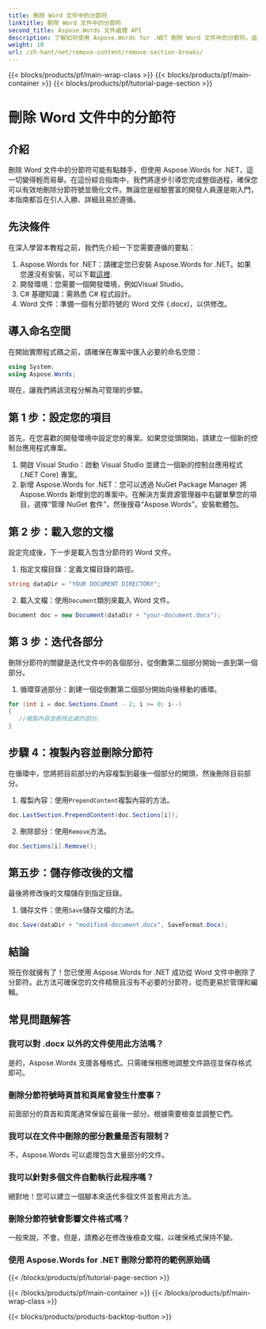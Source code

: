 ```yaml
---
title: 刪除 Word 文件中的分節符
linktitle: 刪除 Word 文件中的分節符
second_title: Aspose.Words 文件處理 API
description: 了解如何使用 Aspose.Words for .NET 刪除 Word 文件中的分節符。這份詳細的逐步指南可確保文件管理和編輯順利進行。
weight: 10
url: /zh-hant/net/remove-content/remove-section-breaks/
---
```


{{< blocks/products/pf/main-wrap-class >}}
{{< blocks/products/pf/main-container >}}
{{< blocks/products/pf/tutorial-page-section >}}

# 刪除 Word 文件中的分節符

## 介紹

刪除 Word 文件中的分節符可能有點棘手，但使用 Aspose.Words for .NET，這一切變得輕而易舉。在這份綜合指南中，我們將逐步引導您完成整個過程，確保您可以有效地刪除分節符號並簡化文件。無論您是經驗豐富的開發人員還是剛入門，本指南都旨在引人入勝、詳細且易於遵循。

## 先決條件

在深入學習本教程之前，我們先介紹一下您需要遵循的要點：

1.  Aspose.Words for .NET：請確定您已安裝 Aspose.Words for .NET。如果您還沒有安裝，可以下載[這裡](https://releases.aspose.com/words/net/).
2. 開發環境：您需要一個開發環境，例如Visual Studio。
3. C# 基礎知識：需熟悉 C# 程式設計。
4. Word 文件：準備一個有分節符號的 Word 文件 (.docx)，以供修改。

## 導入命名空間

在開始實際程式碼之前，請確保在專案中匯入必要的命名空間：

```csharp
using System;
using Aspose.Words;
```

現在，讓我們將該流程分解為可管理的步驟。

## 第 1 步：設定您的項目

首先，在您喜歡的開發環境中設定您的專案。如果您從頭開始，請建立一個新的控制台應用程式專案。

1. 開啟 Visual Studio：啟動 Visual Studio 並建立一個新的控制台應用程式 (.NET Core) 專案。
2. 新增 Aspose.Words for .NET：您可以透過 NuGet Package Manager 將 Aspose.Words 新增到您的專案中。在解決方案資源管理器中右鍵單擊您的項目，選擇“管理 NuGet 套件”，然後搜尋“Aspose.Words”。安裝軟體包。

## 第 2 步：載入您的文檔

設定完成後，下一步是載入包含分節符的 Word 文件。

1. 指定文檔目錄：定義文檔目錄的路徑。
```csharp
string dataDir = "YOUR DOCUMENT DIRECTORY";
```
2. 載入文檔：使用`Document`類別來載入 Word 文件。
```csharp
Document doc = new Document(dataDir + "your-document.docx");
```

## 第 3 步：迭代各部分

刪除分節符的關鍵是迭代文件中的各個部分，從倒數第二個部分開始一直到第一個部分。

1. 循環穿過部分：創建一個從倒數第二個部分開始向後移動的循環。
```csharp
for (int i = doc.Sections.Count - 2; i >= 0; i--)
{
   //複製內容並刪除此處的部分。
}
```

## 步驟 4：複製內容並刪除分節符

在循環中，您將把目前部分的內容複製到最後一個部分的開頭，然後刪除目前部分。

1. 複製內容：使用`PrependContent`複製內容的方法。
```csharp
doc.LastSection.PrependContent(doc.Sections[i]);
```
2. 刪除部分：使用`Remove`方法。
```csharp
doc.Sections[i].Remove();
```

## 第五步：儲存修改後的文檔

最後將修改後的文檔儲存到指定目錄。

1. 儲存文件：使用`Save`儲存文檔的方法。
```csharp
doc.Save(dataDir + "modified-document.docx", SaveFormat.Docx);
```

## 結論

現在你就擁有了！您已使用 Aspose.Words for .NET 成功從 Word 文件中刪除了分節符。此方法可確保您的文件精簡且沒有不必要的分節符，從而更易於管理和編輯。

## 常見問題解答

### 我可以對 .docx 以外的文件使用此方法嗎？
是的，Aspose.Words 支援各種格式。只需確保相應地調整文件路徑並保存格式即可。

### 刪除分節符號時頁首和頁尾會發生什麼事？
前面部分的頁首和頁尾通常保留在最後一部分。根據需要檢查並調整它們。

### 我可以在文件中刪除的部分數量是否有限制？
不，Aspose.Words 可以處理包含大量部分的文件。

### 我可以針對多個文件自動執行此程序嗎？
絕對地！您可以建立一個腳本來迭代多個文件並套用此方法。

### 刪除分節符號會影響文件格式嗎？
一般來說，不會。但是，請務必在修改後檢查文檔，以確保格式保持不變。

### 使用 Aspose.Words for .NET 刪除分節符的範例原始碼
 
{{< /blocks/products/pf/tutorial-page-section >}}

{{< /blocks/products/pf/main-container >}}
{{< /blocks/products/pf/main-wrap-class >}}

{{< blocks/products/products-backtop-button >}}
